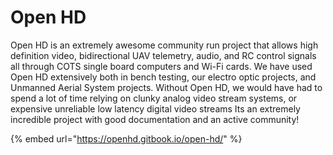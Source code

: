 # Open HD

Open HD is an extremely awesome community run project that allows high definition video, bidirectional UAV telemetry, audio, and RC control signals all through COTS single board computers and Wi-Fi cards. We have used Open HD extensively both in bench testing, our electro optic projects, and Unmanned Aerial System projects. Without Open HD, we would have had to spend a lot of time relying on clunky analog video stream systems, or expensive unreliable low latency digital video streams Its an extremely incredible project with good documentation and an active community!

{% embed url="https://openhd.gitbook.io/open-hd/" %}
